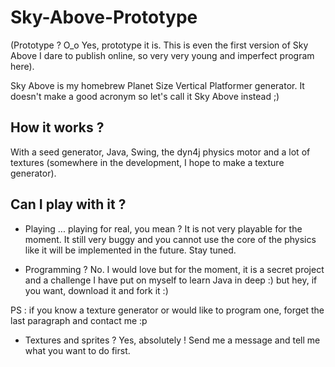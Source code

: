 # Sky-Above-Prototype

(Prototype ? O_o Yes, prototype it is. This is even the first version of Sky Above I dare to publish online, so very very young and imperfect program here).

Sky Above is my homebrew Planet Size Vertical Platformer generator. It doesn't make a good acronym so let's call it Sky Above instead ;)

## How it works ?

With a seed generator, Java, Swing, the dyn4j physics motor and a lot of textures (somewhere in the development, I hope to make a texture generator).

## Can I play with it ?

- Playing ... playing for real, you mean ? It is not very playable for the moment. It still very buggy and you cannot use the core of the physics like it will be implemented
in the future. Stay tuned.

- Programming ? No. I would love but for the moment, it is a secret project and a challenge I have put on myself to learn Java in deep :) 
but hey, if you want, download it and fork it :)

PS : if you know a texture generator or would like to program one, forget the last paragraph and contact me :p

- Textures and sprites ? Yes, absolutely ! Send me a message and tell me what you want to do first.
